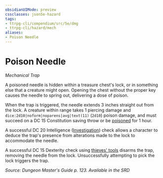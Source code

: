 ```yaml
---
obsidianUIMode: preview
cssclasses: json5e-hazard
tags:
- ttrpg-cli/compendium/src/5e/dmg
- ttrpg-cli/hazard/mech
aliases:
- Poison Needle
---
```

# Poison Needle
*Mechanical Trap*  

A poisoned needle is hidden within a treasure chest's lock, or in something else that a creature might open. Opening the chest without the proper key causes the needle to spring out, delivering a dose of poison.

When the trap is triggered, the needle extends 3 inches straight out from the lock. A creature within range takes 1 piercing damage and `dice:2d10|noform|noparens|avg|text(11)` (`2d10`) poison damage, and must succeed on a DC 15 Constitution saving throw or be [poisoned](/3-Mechanics/CLI/Rules/conditions.md#Poisoned) for 1 hour.

A successful DC 20 Intelligence ([Investigation](/3-Mechanics/CLI/Rules/skills.md#Investigation)) check allows a character to deduce the trap's presence from alterations made to the lock to accommodate the needle.

A successful DC 15 Dexterity check using [thieves' tools](/3-Mechanics/CLI/Compendium/items/thieves-tools.md) disarms the trap, removing the needle from the lock. Unsuccessfully attempting to pick the lock triggers the trap.

*Source: Dungeon Master's Guide p. 123. Available in the <span title='Systems Reference Document (5.1)'>SRD</span>*